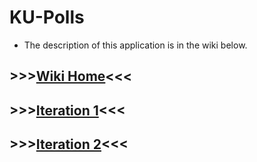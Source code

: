 # KU-Polls

- The description of this application is in the wiki below.

## >>>[Wiki Home](../../wiki/home)<<<

## >>>[Iteration 1](../../wiki/Iteration-1-Plan)<<<

## >>>[Iteration 2](../../wiki/Iteration-2-Plan)<<<
